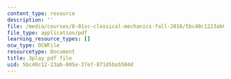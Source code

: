 ```yaml
---
content_type: resource
description: ''
file: /media/courses/8-01sc-classical-mechanics-fall-2016/5bc40c1223ab005e37e7871d5ba5504d_1AJbVRQTZlA.pdf
file_type: application/pdf
learning_resource_types: []
ocw_type: OCWFile
resourcetype: Document
title: 3play pdf file
uid: 5bc40c12-23ab-005e-37e7-871d5ba5504d
---
```

